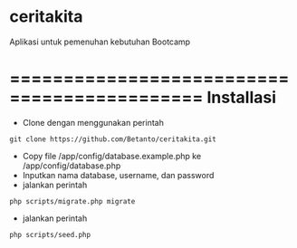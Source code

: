 # ceritakita
Aplikasi untuk pemenuhan kebutuhan Bootcamp

============================================
Installasi
============================================
* Clone dengan menggunakan perintah
```
git clone https://github.com/Betanto/ceritakita.git
```
* Copy file /app/config/database.example.php ke /app/config/database.php
* Inputkan nama database, username, dan password
* jalankan perintah 
```
php scripts/migrate.php migrate
```
* jalankan perintah 
```
php scripts/seed.php
```